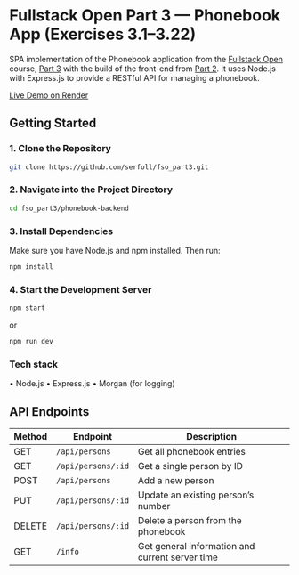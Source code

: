 # Fullstack Open Part 3 — Phonebook App (Exercises 3.1–3.22)

 SPA implementation of the Phonebook application from the [Fullstack Open](https://fullstackopen.com/en/) course, [Part 3](https://fullstackopen.com/en/part3/) with the build of the front-end from [Part 2](https://fullstackopen.com/en/part2/). It uses Node.js with Express.js to provide a RESTful API for managing a phonebook.

[Live Demo on Render](https://fso-part3-ii1w.onrender.com)

## Getting Started

### 1. Clone the Repository
```bash
git clone https://github.com/serfoll/fso_part3.git
```
### 2. Navigate into the Project Directory
```bash
cd fso_part3/phonebook-backend
```
### 3. Install Dependencies
Make sure you have Node.js and npm installed. Then run:
```bash
npm install
```
### 4. Start the Development Server
```bash
npm start
```
or
```bash
npm run dev
```

### Tech stack
•	Node.js
•	Express.js
•	Morgan (for logging)

## API Endpoints

| Method | Endpoint           | Description                                     |
|--------|--------------------|-------------------------------------------------|
| GET    | `/api/persons`     | Get all phonebook entries                       |
| GET    | `/api/persons/:id` | Get a single person by ID                       |
| POST   | `/api/persons`     | Add a new person                                |
| PUT    | `/api/persons/:id` | Update an existing person’s number              |
| DELETE | `/api/persons/:id` | Delete a person from the phonebook              |
| GET    | `/info`            | Get general information and current server time |
